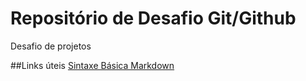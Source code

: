   # Repositório de Desafio Git/Github                 
Desafio de projetos

##Links úteis
[Sintaxe Básica Markdown](https://www.markdownguide.org/basic-syntax/)
